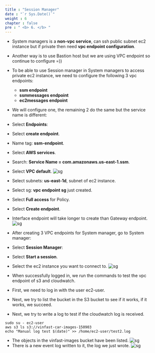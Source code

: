 ```yaml
---
title : "Session Manager"
date : "`r Sys.Date()`"
weight : 6
chapter : false
pre : " <b> 6. </b> "
---
```


- ​​System managers is a **non-vpc service**, can ssh public subnet ec2 instance but if private then need **vpc endpoint configuration**.

- Another way is to use Bastion host but we are using VPC endpoint so continue to configure =))

- To be able to use Session manager in System managers to access private ec2 instance, we need to configure the following 3 vpc endpoints:
    * **ssm endpoint**
    * **ssmmessages endpoint**
    * **ec2messages endpoint**
* We will configure one, the remaining 2 do the same but the service name is different:
* Select **Endpoints**:
* Select **create endpoint**.
* Name tag: **ssm-endpoint**.

* Select **AWS services**.
* Search: **Service Name = com.amazonaws.us-east-1.ssm**.
* Select **VPC default**.
![sg](/workshop-aws-card-clash-4/images/5.fwd/5.6.png)
* Select subnets: **us-east-1d**, subnet of ec2 instance.
* Select sg: **vpc endpoint sg** just created.
* Select **Full access** for Policy.
* Select **Create endpoint**.
* Interface endpoint will take longer to create than Gateway endpoint.
![sg](/workshop-aws-card-clash-4/images/5.fwd/5.7.png)
* After creating 3 VPC endpoints for System manager, go to System manager:
* Select **Session Manager**:
* Select **Start a session**.
* Select the ec2 instance you want to connect to.
![sg](/workshop-aws-card-clash-4/images/5.fwd/5.14.png)
* When successfully logged in, we run the commands to test the vpc endpoint of s3 and cloudwatch.
* First, we need to log in with the user ec2-user.
* Next, we try to list the bucket in the S3 bucket to see if it works, if it works, we succeed.
* Next, we try to write a log to test if the cloudwatch log is received.
```
sudo su - ec2-user
aws s3 ls s3://vinfast-car-images-150903
echo "Manual log test $(date)" >> /home/ec2-user/test2.log
```
* The objects in the vinfast-images bucket have been listed.
![sg](/workshop-aws-card-clash-4/images/5.fwd/5.8.png)
* There is a new event log written to it, the log we just wrote.
![sg](/workshop-aws-card-clash-4/images/5.fwd/5.10.png)